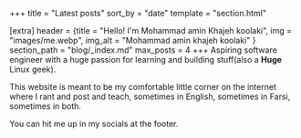 +++
title = "Latest posts"
sort_by = "date"
template = "section.html"

[extra]
header = {title = "Hello! I'm Mohammad amin Khajeh koolaki", img = "images/me.webp", img_alt = "Mohammad amin khajeh koolaki" }
section_path = "blog/_index.md"
max_posts = 4
+++
Aspiring software engineer with a huge passion for learning and building stuff(also a **Huge** Linux geek).

This website is meant to be my comfortable little corner on the internet where I rant and post and teach, sometimes in English, sometimes in Farsi, sometimes in both.

You can hit me up in my socials at the footer.
